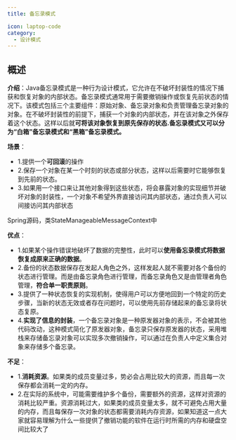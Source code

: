 ```yaml
---
title: 备忘录模式

icon: laptop-code
category:
  - 设计模式
---
```


## 概述

**介绍**：Java备忘录模式是一种行为设计模式，它允许在不破坏封装性的情况下捕获和恢复对象的内部状态。备忘录模式通常用于需要撤销操作或恢复先前状态的情况下。该模式包括三个主要组件：原始对象、备忘录对象和负责管理备忘录对象的对象。在不破坏封装性的前提下，捕获一个对象的内部状态，并在该对象之外保存着这个状态。这样以后就**可将该对象恢复到原先保存的状态.备忘录模式又可以分为“白箱”备忘录模式和“黑箱”备忘录模式。**

**场景**：
* 1.提供一个**可回滚**的操作
* 2.保存一个对象在某一个时刻的状态或部分状态，这样以后需要时它能够恢复到先前的状态。
* 3.如果用一个接口来让其他对象得到这些状态，将会暴露对象的实现细节并破坏对象的封装性，一个对象不希望外界直接访问其内部状态，通过负责人可以间接访问其内部状态

Spring源码，类StateManageableMessageContext中

**优点**：
* 1.如果某个操作错误地破坏了数据的完整性，此时可以**使用备忘录模式将数据恢复成原来正确的数据**。
* 2.备份的状态数据保存在发起人角色之外，这样发起人就不需要对各个备份的状态进行管理。而是由备忘录角色进行管理，而备忘录角色又是由管理者角色管理，**符合单一职责原则**。
* 3.提供了一种状态恢复的实现机制，使得用户可以方便地回到一个特定的历史步骤，当新的状态无效或者存在问题时，可以使用先前存储起来的备忘录将状态复原。
* 4.**实现了信息的封装**，一个备忘录对象是一种原发器对象的表示，不会被其他代码改动，这种模式简化了原发器对象，备忘录只保存原发器的状态，采用堆栈来存储备忘录对象可以实现多次撤销操作，可以通过在负责人中定义集合对象来存储多个备忘录。

**不足**：
* 1.**消耗资源**。如果类的成员变量过多，势必会占用比较大的资源，而且每一次保存都会消耗一定的内存。
* 2.在实际的系统中，可能需要维护多个备份，需要额外的资源，这样对资源的消耗比较严重。资源消耗过大，如果类的成员变量太多，就不可避免占用大量的内存，而且每保存一次对象的状态都需要消耗内存资源，如果知道这一点大家就容易理解为什么一些提供了撤销功能的软件在运行时所需的内存和硬盘空间比较大了
 

